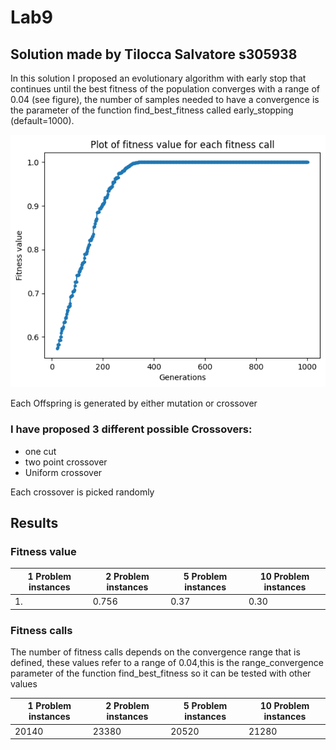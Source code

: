 # Lab9
## Solution made by Tilocca Salvatore s305938 
In this solution I proposed an evolutionary algorithm with early stop that continues until the best fitness of the population converges with a range of 0.04 (see figure), the number of samples needed to have a convergence is the parameter of the function find_best_fitness called early_stopping (default=1000). 

![Test Image](https://github.com/TiloccaS/computational-intelligence-2023-24/blob/main/lab9/output.png)

Each Offspring is generated by either mutation or crossover
### I have proposed 3 different possible Crossovers:
- one cut
- two point crossover
- Uniform crossover



Each crossover is picked randomly

## Results
### Fitness value

| 1 Problem instances | 2 Problem instances |  5 Problem instances | 10 Problem instances |
|-----|-----|---------------|--------------|
| 1.  | 0.756  |       0.37      | 0.30|

### Fitness calls
The number of fitness calls depends on the convergence range that is defined, these values refer to a range of 0.04,this is the range_convergence parameter of the function  find_best_fitness  so it can be tested with other values

| 1 Problem instances | 2 Problem instances |  5 Problem instances | 10 Problem instances |
|-----|-----|---------------|--------------|
| 20140   | 23380   |       20520      | 21280|
